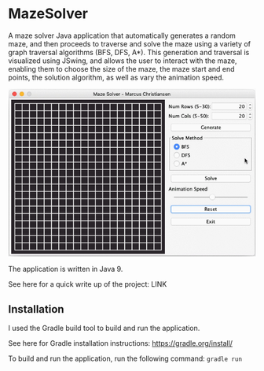 # MazeSolver

A maze solver Java application that automatically generates a random maze, and then proceeds to traverse and solve the
maze using a variety of graph traversal algorithms (BFS, DFS, A*). This generation and traversal is visualized using
JSwing, and allows the user to interact with the maze, enabling them to choose the size of the maze, the maze start and
end points, the solution algorithm, as well as vary the animation speed.

![Maze Solver Demo](maze.gif)

The application is written in Java 9.

See here for a quick write up of the project: LINK

## Installation

I used the Gradle build tool to build and run the application.

See here for Gradle installation instructions: https://gradle.org/install/

To build and run the application, run the following command:
`gradle run`
